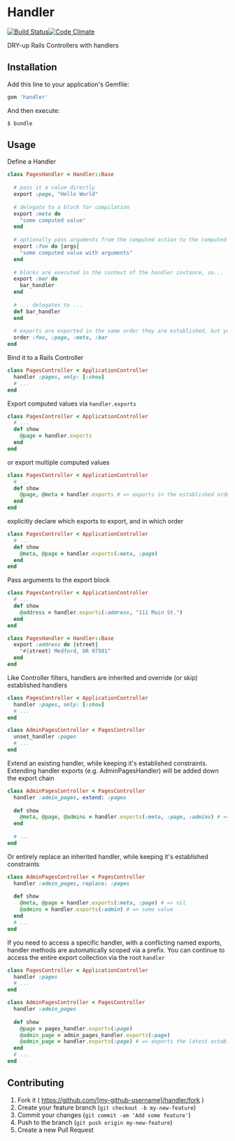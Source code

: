 # Handler
[![Build Status](https://travis-ci.org/acuppy/handler.svg?branch=master)](https://travis-ci.org/acuppy/handler)[![Code Climate](https://codeclimate.com/github/acuppy/handler/badges/gpa.svg)](https://codeclimate.com/github/acuppy/handler)

DRY-up Rails Controllers with handlers

## Installation

Add this line to your application's Gemfile:

```ruby
gem 'handler'
```

And then execute:

    $ bundle

## Usage

Define a Handler

```ruby
class PagesHandler < Handler::Base
  
  # pass it a value directly
  export :page, "Hello World"
  
  # delegate to a block for compilation 
  export :meta do
    "some computed value"
  end
  
  # optionally pass arguments from the computed action to the computed value
  export :foo do |args|
    "some computed value with arguments"
  end
  
  # blocks are executed in the context of the handler instance, so...
  export :bar do
    bar_handler
  end
  
  # ... delegates to ...
  def bar_handler
  end
  
  # exports are exported in the same order they are established, but you can override that order...
  order :foo, :page, :meta, :bar
end
```

Bind it to a Rails Controller

```ruby
class PagesController < ApplicationController
  handler :pages, only: [:show]
  # ...
end
```

Export computed values via `handler.exports`
```ruby
class PagesController < ApplicationController
  # ...
  def show
    @page = handler.exports
  end
end
```
or export multiple computed values

```ruby
class PagesController < ApplicationController
  # ...
  def show
    @page, @meta = handler.exports # => exports in the established order 
  end
end
```
explicitly declare which exports to export, and in which order
```ruby
class PagesController < ApplicationController
  # ...
  def show
    @meta, @page = handler.exports(:meta, :page)
  end
end
```
Pass arguments to the export block
```ruby
class PagesController < ApplicationController
  # ...
  def show
    @address = handler.exports(:address, "111 Main St.")
  end
end

class PagesHandler < Handler::Base
  export :address do |street|
    "#{street} Medford, OR 97501"
  end
end
```

Like Controller filters, handlers are inherited and override (or skip) established handlers

```ruby
class PagesController < ApplicationController
  handler :pages, only: [:show]
  # ...
end

class AdminPagesController < PagesController
  unset_handler :pages
  # ...
end
```

Extend an existing handler, while keeping it's established constraints.  Extending handler exports (e.g. AdminPagesHandler) will be added down the export chain
```ruby
class AdminPagesController < PagesController
  handler :admin_pages, extend: :pages
  
  def show
    @meta, @page, @admins = handler.exports(:meta, :page, :admins) # => all values available
  end
  
  # ...
end
```

Or entirely replace an inherited handler, while keeping it's established constraints
```ruby
class AdminPagesController < PagesController
  handler :admin_pages, replace: :pages
  
  def show
    @meta, @page = handler.exports(:meta, :page) # => nil
    @admins = handler.exports(:admin) # => some value
  end
  # ...
end
```

If you need to access a specific handler, with a conflicting named exports, handler methods are automatically scoped via a prefix.  You can continue to access the entire export collection via the root `handler`
```ruby
class PagesController < ApplicationController
  handler :pages
  # ...
end

class AdminPagesController < PagesController
  handler :admin_pages
  
  def show
    @page = pages_handler.exports(:page)
    @admin_page = admin_pages_handler.exports(:page)
    @admin_page = handler.exports(:page) # => exports the latest established export (AdminPages)
  end
  # ...
end
```

## Contributing

1. Fork it ( https://github.com/[my-github-username]/handler/fork )
2. Create your feature branch (`git checkout -b my-new-feature`)
3. Commit your changes (`git commit -am 'Add some feature'`)
4. Push to the branch (`git push origin my-new-feature`)
5. Create a new Pull Request
